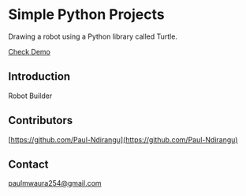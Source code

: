 # Simple Python Projects
Drawing a robot using a Python library called Turtle.


[Check Demo](https://quiz-world.streamlit.app/)

## Introduction
Robot Builder

## Contributors
[https://github.com/Paul-Ndirangu](https://github.com/Paul-Ndirangu)


## Contact
[paulmwaura254@gmail.com](paulmwaura254@gmail.com)